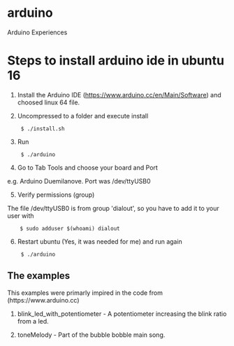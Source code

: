 # arduino
Arduino Experiences

<h1>Steps to install arduino ide in ubuntu 16</h1>

1. Install the Arduino IDE (https://www.arduino.cc/en/Main/Software) and choosed linux 64 file. 

2. Uncompressed to a folder and execute install

        $ ./install.sh
    
3. Run

        $ ./arduino

4. Go to Tab Tools and choose your board and Port

e.g. Arduino Duemilanove. Port was /dev/ttyUSB0

5. Verify permissions (group)

The file /dev/ttyUSB0 is from group 'dialout', so you have to add it to your user with

        $ sudo adduser $(whoami) dialout

6. Restart ubuntu (Yes, it was needed for me) and run again

        $ ./arduino


<h2>The examples</h2>
<p>This examples were primarly impired in the code from (https://www.arduino.cc)</p>

1. blink_led_with_potentiometer - A potentiometer increasing the blink ratio from a led.

2. toneMelody - Part of the bubble bobble main song.
